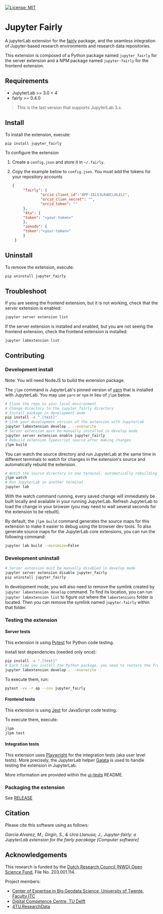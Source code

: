 [![License: MIT](https://img.shields.io/badge/License-MIT-yellow.svg)](https://opensource.org/licenses/MIT)

# Jupyter Fairly
 A jupyterLab extension for the [fairly](https://github.com/ITC-CRIB/fairly) package, and the seamless integration of Jupyter-based research environments and research data repositories.

This extension is composed of a Python package named `jupyter_fairly`
for the server extension and a NPM package named `jupyter-fairly`
for the frontend extension.

## Requirements

- JupyterLab >= 3.0 < 4
- fairly >= 0.4.0 

> This is the last version that supports JupyterLab 3.x. 

## Install

To install the extension, execute:

```bash
pip install jupyter_fairly
```

To configure the extension

1. Create a `config.json` and store it in `~/.fairly`.
2. Copy the example below to `config.json`. You must add the tokens for your repository accounts
   
   ```json
   {
        "fairly": {
                "orcid_client_id":"APP-IELS3LR4OCLHLELC",
                "orcid_clien_secret": "",
                "orcid_token": ""
        },
        "4tu": {
        "token": "<your-token>"
        },
        "zenodo": {
        "token":"<your-token>"
        }
    }
   ```

## Uninstall

To remove the extension, execute:

```bash
pip uninstall jupyter_fairly
```

## Troubleshoot

If you are seeing the frontend extension, but it is not working, check
that the server extension is enabled:

```bash
jupyter server extension list
```

If the server extension is installed and enabled, but you are not seeing
the frontend extension, check the frontend extension is installed:

```bash
jupyter labextension list
```

## Contributing

### Development install

Note: You will need NodeJS to build the extension package.

The `jlpm` command is JupyterLab's pinned version of
[yarn](https://yarnpkg.com/) that is installed with JupyterLab. You may use
`yarn` or `npm` in lieu of `jlpm` below.

```bash
# Clone the repo to your local environment
# Change directory to the jupyter_fairly directory
# Install package in development mode
pip install -e ".[test]"
# Link your development version of the extension with JupyterLab
jupyter labextension develop . --overwrite
# Server extension must be manually installed in develop mode
jupyter server extension enable jupyter_fairly
# Rebuild extension Typescript source after making changes
jlpm build
```

You can watch the source directory and run JupyterLab at the same time in different terminals to watch for changes in the extension's source and automatically rebuild the extension.

```bash
# Watch the source directory in one terminal, automatically rebuilding when needed
jlpm watch
# Run JupyterLab in another terminal
jupyter lab
```

With the watch command running, every saved change will immediately be built locally and available in your running JupyterLab. Refresh JupyterLab to load the change in your browser (you may need to wait several seconds for the extension to be rebuilt).

By default, the `jlpm build` command generates the source maps for this extension to make it easier to debug using the browser dev tools. To also generate source maps for the JupyterLab core extensions, you can run the following command:

```bash
jupyter lab build --minimize=False
```

### Development uninstall

```bash
# Server extension must be manually disabled in develop mode
jupyter server extension disable jupyter_fairly
pip uninstall jupyter_fairly
```

In development mode, you will also need to remove the symlink created by `jupyter labextension develop`
command. To find its location, you can run `jupyter labextension list` to figure out where the `labextensions`
folder is located. Then you can remove the symlink named `jupyter-fairly` within that folder.

### Testing the extension

#### Server tests

This extension is using [Pytest](https://docs.pytest.org/) for Python code testing.

Install test dependencies (needed only once):

```sh
pip install -e ".[test]"
# Each time you install the Python package, you need to restore the front-end extension link
jupyter labextension develop . --overwrite
```

To execute them, run:

```sh
pytest -vv -r ap --cov jupyter_fairly
```

#### Frontend tests

This extension is using [Jest](https://jestjs.io/) for JavaScript code testing.

To execute them, execute:

```sh
jlpm
jlpm test
```

#### Integration tests

This extension uses [Playwright](https://playwright.dev/docs/intro/) for the integration tests (aka user level tests).
More precisely, the JupyterLab helper [Galata](https://github.com/jupyterlab/jupyterlab/tree/master/galata) is used to handle testing the extension in JupyterLab.

More information are provided within the [ui-tests](./ui-tests/README.md) README.

### Packaging the extension

See [RELEASE](RELEASE.md)


## Citation

Please cite this software using as follows:

  *Garcia Alvarez, M.,  Girgin, S., & Urra Llanusa, J., Jupyter-fairly: a JupyterLab extension for the fairly pacakage [Computer software]*


## Acknowledgements

This research is funded by the [Dutch Research Council (NWO) Open Science Fund](https://www.nwo.nl/en/researchprogrammes/open-science/open-science-fund/), File No. 203.001.114.

Project members:

- [Center of Expertise in Big Geodata Science, University of Twente, Faculty ITC](https://itc.nl/big-geodata/)
- [Digital Competence Centre, TU Delft](https://dcc.tudelft.nl/)
- [4TU.ResearchData](https://data.4tu.nl/)
